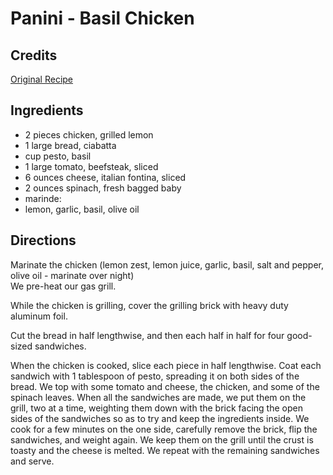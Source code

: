 # Panini - Basil Chicken 

## Credits

[Original Recipe](http://www.eeecooks.com/recipes/2003/08/17/panini.html "http://www.eeecooks.com/recipes/2003/08/17/panini.html")

## Ingredients

- 2 pieces chicken, grilled lemon
- 1 large bread, ciabatta
- cup pesto, basil
- 1 large tomato, beefsteak, sliced
- 6 ounces cheese, italian fontina, sliced
- 2 ounces spinach, fresh bagged baby
- marinde:
- lemon, garlic, basil, olive oil

## Directions

Marinate the chicken (lemon zest, lemon juice, garlic, basil, salt and pepper, olive oil - marinate over night)  
We pre-heat our gas grill.  
  
While the chicken is grilling, cover the grilling brick with heavy duty aluminum foil.  
  
Cut the bread in half lengthwise, and then each half in half for four good-sized sandwiches.  
  
When the chicken is cooked, slice each piece in half lengthwise. Coat each sandwich with 1 tablespoon of pesto, spreading it on both sides of the bread. We top with some tomato and cheese, the chicken, and some of the spinach leaves. When all the sandwiches are made, we put them on the grill, two at a time, weighting them down with the brick facing the open sides of the sandwiches so as to try and keep the ingredients inside. We cook for a few minutes on the one side, carefully remove the brick, flip the sandwiches, and weight again. We keep them on the grill until the crust is toasty and the cheese is melted. We repeat with the remaining sandwiches and serve.

